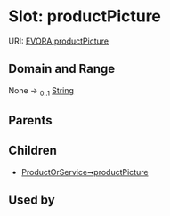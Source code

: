 
# Slot: productPicture



URI: [EVORA:productPicture](https://evora-project.eu/productPicture)


## Domain and Range

None &#8594;  <sub>0..1</sub> [String](types/String.md)

## Parents


## Children

 *  [ProductOrService➞productPicture](ProductOrService_productPicture.md)

## Used by


